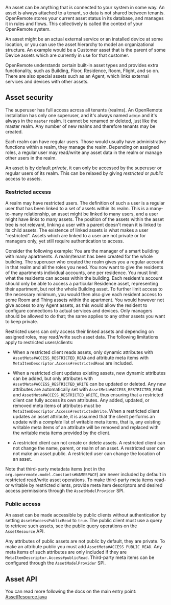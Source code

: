 An asset can be anything that is connected to your system in some way. An asset is always attached to a tenant, so data is not shared between tenants. OpenRemote stores your current asset status in its database, and manages it in rules and flows. This collectively is called the context of your OpenRemote system.

An asset might be an actual external service or an installed device at some location, or you can use the asset hierarchy to model an organizational structure. An example would be a Customer asset that is the parent of some Device assets which are currently in use for that customer.

OpenRemote understands certain built-in asset types and provides extra functionality, such as Building, Floor, Residence, Room, Flight, and so on. There are also special assets such as an Agent, which links external services and devices with other assets.

## Asset security

The superuser has full access across all tenants (realms). An OpenRemote installation has only one superuser, and it's always named `admin` and it's always in the `master` realm. It cannot be renamed or deleted, just like the master realm. Any number of new realms and therefore tenants may be created.

Each realm can have regular users. Those would usually have administrative functions within a realm, they manage the realm. Depending on assigned roles, a regular user may read/write any asset data in the realm or manage other users in the realm.

An asset is by default *private*, it can only be accessed by the superuser or regular users of its realm. This can be relaxed by giving *restricted* or *public* access to assets.

### Restricted access

A realm may have restricted users. The definition of such a user is a regular user that has been linked to a set of assets within its realm. This is a many-to-many relationship, an asset might be linked to many users, and a user might have links to many assets. The position of the assets within the asset tree is not relevant, linking a user with a parent doesn't mean it is linked to its child assets. The existence of linked assets is what makes a user "restricted". Assets which are linked to a user are not private or for managers only, yet still require authentication to access.

Consider the following example: You are the manager of a smart building with many apartments. A realm/tenant has been created for the whole building. The superuser who created the realm gives you a regular account in that realm and all the roles you need. You now want to give the residents of the apartments individual accounts, one per residence. You must limit what the residents can access within the building. Each resident's account should only be able to access a particular Residence asset, representing their apartment, but not the whole Building asset. To further limit access to the necessary minimum, you would then also give each resident access to some Room and Thing assets within the apartment. You would however not give access to any Agent assets, as this would allow the resident to configure connections to actual services and devices. Only managers should be allowed to do that; the same applies to any other assets you want to keep private.

Restricted users can only access their linked assets and depending on assigned roles, may read/write such asset data. The following limitations apply to restricted users/clients:

* When a restricted client reads assets, only dynamic attributes with `AssetMeta#ACCESS_RESTRICTED_READ` and attribute meta items with `MetaItemDescriptor.Access#restrictedRead` are included.

* When a restricted client updates existing assets, new dynamic attributes can be added, but only attributes with `AssetMeta#ACCESS_RESTRICTED_WRITE` can be updated or deleted. Any new attributes are automatically set with `AssetMeta#ACCESS_RESTRICTED_READ` and `AssetMeta#ACCESS_RESTRICTED_WRITE`, thus ensuring that a restricted client can fully access its own attributes. Any added, updated, or removed meta items of attributes must be `MetaItemDescriptor.Access#restrictedWrite`. When a restricted client updates an asset attribute, it is assumed that the client performs an update with a *complete* list of writable meta items, that is, any existing writable meta items of an attribute will be removed and replaced with the writable meta items provided by the client.

* A restricted client can not create or delete assets. A restricted client can not change the name, parent, or realm of an asset. A restricted user can not make an asset public. A restricted user can change the location of an asset.

Note that third-party metadata items (not in the `org.openremote.model.Constants#NAMESPACE`) are never included by default in restricted read/write asset operations. To make third-party meta items read- or writable by restricted clients, provide meta item descriptors and desired access permissions through the `AssetModelProvider` SPI.

### Public access

An asset can be made accessible by public clients without authentication by setting `Asset#accessPublicRead` to `true`. The public client must use a query to retrieve such assets, see the public query operations on the `AssetResource` API.

Any attributes of public assets are not public by default, they are private. To make an attribute public you must add `AssetMeta#ACCESS_PUBLIC_READ`. Any meta items of such attributes are only included if they are `MetaItemDescriptor.Access#publicRead`. Third-party meta items can be configured through the `AssetModelProvider` SPI.

## Asset API

You can read more following the docs on the main entry point: [AssetResource.java](https://github.com/openremote/openremote/blob/master/model/src/main/java/org/openremote/model/asset/AssetResource.java)

